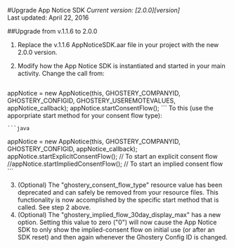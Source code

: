 #Upgrade App Notice SDK
*Current version: [2.0.0][version]*<br>
Last updated: April 22, 2016


##Upgrade from v.1.1.6 to 2.0.0
1. Replace the v.1.1.6 AppNoticeSDK.aar file in your project with the new 2.0.0 version.
2. Modify how the App Notice SDK is instantiated and started in your main activity. Change the call from:

    ```java
appNotice = new AppNotice(this, GHOSTERY_COMPANYID, GHOSTERY_CONFIGID, GHOSTERY_USEREMOTEVALUES, appNotice_callback);
appNotice.startConsentFlow();
    ```
To this (use the apporpriate start method for your consent flow type):

    ```java
appNotice = new AppNotice(this, GHOSTERY_COMPANYID, GHOSTERY_CONFIGID, appNotice_callback);
appNotice.startExplicitConsentFlow(); // To start an explicit consent flow
//appNotice.startImpliedConsentFlow(); // To start an implied consent flow
    ```

3. (Optional) The "ghostery_consent_flow_type" resource value has been deprecated and can safely be removed from your resource files. This functionality is now accomplished by the specific start method that is called. See step 2 above.
4. (Optional) The "ghostery_implied_flow_30day_display_max" has a new option. Setting this value to zero ("0") will now cause the App Notice SDK to only show the implied-consent flow on initial use (or after an SDK reset) and then again whenever the Ghostery Config ID is changed.
